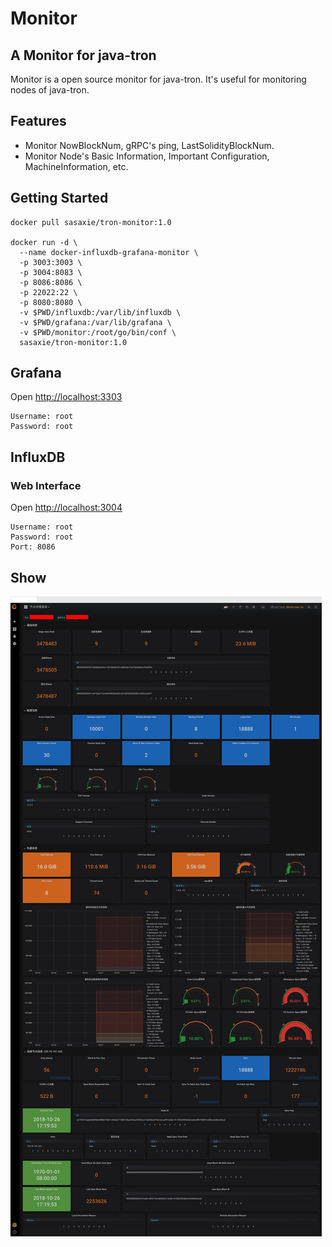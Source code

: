 # Monitor

## A Monitor for java-tron

Monitor is a open source monitor for java-tron. It's useful for monitoring nodes
 of java-tron.

## Features

- Monitor NowBlockNum, gRPC's ping, LastSolidityBlockNum.
- Monitor Node's Basic Information, Important Configuration, MachineInformation, etc.

## Getting Started

```shell
docker pull sasaxie/tron-monitor:1.0

docker run -d \
  --name docker-influxdb-grafana-monitor \
  -p 3003:3003 \
  -p 3004:8083 \
  -p 8086:8086 \
  -p 22022:22 \
  -p 8080:8080 \
  -v $PWD/influxdb:/var/lib/influxdb \
  -v $PWD/grafana:/var/lib/grafana \
  -v $PWD/monitor:/root/go/bin/conf \
  sasaxie/tron-monitor:1.0
```

## Grafana

Open <http://localhost:3303>

```
Username: root
Password: root
```

## InfluxDB

### Web Interface

Open <http://localhost:3004>

```
Username: root
Password: root
Port: 8086
```

## Show

![1.png](images/1.png)